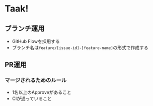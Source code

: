 # Taak!

## ブランチ運用

- GitHub Flowを採用する
- ブランチ名は`feature/[issue-id]-[feature-name]`の形式で作成する

## PR運用

### マージされるためのルール 

- 1名以上のApproveがあること
- CIが通っていること
